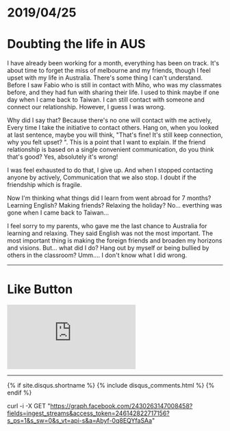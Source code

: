 # 2019/04/25
# Doubting the life in AUS

I have already been working for a month, everything has been on track.
It's about time to forget the miss of melbourne and my friends, though I feel upset with my life in Australia. There's some thing I can't understand. Before I saw Fabio who is still in contact with Miho, who was my classmates before, and they had fun with sharing their life. I used to think maybe if one day when I came back to Taiwan. I can still contact with someone and connect our relationship. However, I guess I was wrong. 

Why did I say that? Because there's no one will contact with me actively, Every time I take the initiative to contact others. Hang on, when you looked at last sentence, maybe you will think, "That's fine! It's still keep connection, why you felt upset? ". This is a point that I want to explain. If the friend relationship is based on a single convenient communication, do you think that's good? Yes, absolutely it's wrong! 

I was feel exhausted to do that, I give up. And when I stopped contacting anyone by actively, Communication that we also stop. I doubt if  the friendship which is fragile. 

Now I'm thinking what things did I learn from went abroad for 7 months? Learning English? Making friends? Relaxing the holiday? No... everthing was gone when I came back to Taiwan...

I feel sorry to my parents, who gave me the last chance to Australia for learning and relaxing. They said English was not the most important. The most important thing is making the foreign friends and broaden my horizons and visions. But... what did I do? Hang out by myself or being bullied by others in the classroom? Umm.... I don't know what I did wrong.


* * *

# Like Button

<iframe class="lc-margin-top-64 lc-margin-bottom-32 lc-mobile" data-v-b66e9a5a="" frameborder="0" src="https://button.like.co/in/embed/s9443112/button"> </iframe>

* * *

{% if site.disqus.shortname %}
  {% include disqus_comments.html %}
{% endif %}

curl -i -X GET "https://graph.facebook.com/2430263147008458?fields=ingest_streams&access_token=246142822717156?s_ps=1&s_sw=0&s_vt=api-s&a=Abyf-0q8EQYfaSAa"
